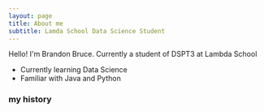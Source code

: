 ```yaml
---
layout: page
title: About me
subtitle: Lamda School Data Science Student
---
```


Hello! I'm Brandon Bruce. Currently a student of DSPT3 at Lambda School

- Currently learning Data Science
- Familiar with Java and Python

### my history

